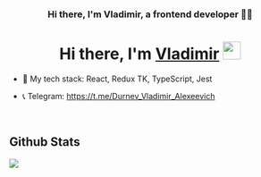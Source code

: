 ### <div align="center">Hi there, I'm Vladimir, a frontend developer 👨‍💻</div>  
<h1 align="center">Hi there, I'm <a href="https://daniilshat.ru/" target="_blank">Vladimir</a> 
<img src="https://github.com/blackcater/blackcater/raw/main/images/Hi.gif" height="32"/></h1>

- 🌱 My tech stack: React,
Redux TK,
TypeScript, Jest  
  

- 📞 Telegram: https://t.me/Durnev_Vladimir_Alexeevich  
  

<br/>  

## Github Stats  
<img src="https://github-readme-stats.vercel.app/api/top-langs/?username=VladimirDurnev&hide_border=true&layout=compact" align="left" />  

<br/>  
